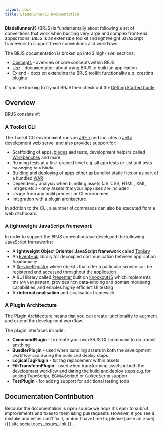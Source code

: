 ```yaml
---
layout: docs
title: BladeRunnerJS Documentation
---
```


**BladeRunnerJS** (BRJS) is fundamentally about following a set of conventions that work when building very large and complex front-end applications. BRJS is an extensible toolkit and lightweight JavaScript framework to support these conventions and workflows.

The BRJS documentation is broken up into 3 high-level sections:

* [Concepts](/docs/concepts/) - overview of core concepts within BRJS
* [Use](/docs/use/) - documentation about using BRJS to build an application
* [Extend](/docs/extend) - docs on extending the BRJS toolkit functionality e.g. creating plugins

If you are looking to try out BRJS then check out the [Getting Started Guide](/docs/use/getting_started).

## Overview

BRJS consists of:

### A Toolkit CLI

The Toolkit CLI environment runs on [JRE 7][jre7] and includes a [Jetty][jetty] development web server and also provides support for:

* Scaffolding of apps, [blades](/docs/concepts/blades) and tests, development helpers called [Workbenches](/docs/concepts/workbenches) and more
* Running tests at a fine-grained level e.g. all app tests or just unit tests belonging to a blade
* Building and deploying of apps either as bundled static files or as part of a bundled [WAR][war_file]
* Dependency analysis when bundling assets (JS, CSS, HTML, XML, Images etc.) - only assets that your app uses are included
* Usage from any build process or CI environment
* Integration with a plugin architecture

[war_file]:http://en.wikipedia.org/wiki/WAR_file_format_(Sun)
[jre7]:http://www.oracle.com/technetwork/java/javase/downloads/java-se-jre-7-download-432155.html
[jetty]:http://www.eclipse.org/jetty/

In addition to the CLI, a number of commands can also be executed from a web dashboard.

### A lightweight JavaScript framework

In order to support the BRJS conventions we developed the following JavaScript frameworks:

* A **lightweight Object Oriented JavaScript framework** called [Topiary](https://github.com/BladeRunnerJS/topiary)
* An [EventHub](/docs/concepts/event_hub/) library for decoupled communication between application functionality
* A [ServiceRegistry](/docs/concepts/ServiceRegistry) where objects that offer a particular service can be registered and accessed throughout the application
* A GUI library called [Presenter](/docs/concepts/presenter) built on [KnockoutJS](http://knockoutjs.com/) which implements the MVVM pattern, provides rich data-binding and domain modelling capabilities, and enables highly efficient UI testing
* An **internationalisation** and localisation framework

### A Plugin Architecture

The Plugin Architecture means that you can create functionality to augment and extend the development workflow.

The plugin interfaces include:

* **CommandPlugin** - to create your own BRJS CLI command to do almost anything
* **BundlerPlugin** - used when bundling assets in both the development workflow and during the build and deploy steps
* **LogicalTagPlugin** - for tag replacement within assets
* **FileTransformPlugin** - used when transforming assets in both the development workflow and during the build and deploy steps e.g. for adding TypeScript, ECMAScript6 or CoffeeScript support
* **TestPlugin** - for adding support for additional testing tools

## Documentation Contribution

Because the documentation is open source we hope it's easy to submit improvements and fixes to them using pull requests. However, if you see a mistake and either can't fix it, or don't have time to, please [raise an issue]({{ site.social.docs_issues_link }}).